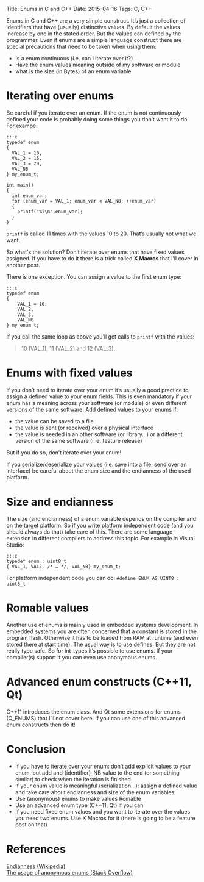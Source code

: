 Title: Enums in C and C++
Date: 2015-04-16
Tags: C, C++

Enums in C and C++ are a very simple construct. It’s just a collection of identifiers that have (usually) distinctive values. 
By default the values increase by one in the stated order. But the values can defined by the programmer.
Even if enums are a simple language construct there are special precautions that need to be taken when using them:

- Is a enum continuous (i.e. can I iterate over it?)
- Have the enum values meaning outside of my software or module
- what is the size (in Bytes) of an enum variable

Iterating over enums
====================

Be careful if you iterate over an enum. If the enum is not continuously defined your code is probably doing some things you don’t want it to do.
For exampe:

    :::c
    typedef enum
    {
      VAL_1 = 10,
      VAL_2 = 15,
      VAL_3 = 20,
      VAL_NB
    } my_enum_t;
    
    int main()
    {
      int enum_var;
      for (enum_var = VAL_1; enum_var < VAL_NB; ++enum_var)
      {
        printf("%i\n",enum_var);
      }
    }

`printf` is called 11 times with the values 10 to 20. That’s usually not what we want.

So what's the solution? Don’t iterate over enums that have fixed values assigned. If you have to do it there is a trick called **X Macros** 
that I’ll cover in another post.

There is one exception. You can assign a value to the first enum type:

    :::c
    typedef enum
    {
        VAL_1 = 10,
        VAL_2,
        VAL_3,
        VAL_NB
    } my_enum_t;

If you call the same loop as above you’ll get calls to `printf` with the values:

> 10 (VAL_1), 11 (VAL_2) and 12 (VAL_3).


Enums with fixed values
=======================
If you don’t need to iterate over your enum it’s usually a good practice to assign a defined value to your enum fields. This is even mandatory if your enum has a meaning across your software (or module) or even different versions of the same software. Add defined values to your enums if:

- the value can be saved to a file
- the value is sent (or received) over a physical interface
- the value is needed in an other software (or library…) or a different version of the same software (i. e. feature release)

But if you do so, don’t iterate over your enum!

If you serialize/deserialize your values (i.e. save into a file, send over an interface) be careful about the enum size and the endianness of 
the used platform.

Size and endianness
===================
The size (and endianness) of a enum variable depends on the compiler and on the target platform. So if you write platform independent code (and you should always do that) take care of this.
There are some language extension in different compilers to address this topic. For example in Visual Studio:

    :::c
    typedef enum : uint8_t
    { VAL_1, VAL2, /* … */, VAL_NB} my_enum_t;

For platform independent code you can do: `#define ENUM_AS_UINT8 : uint8_t`

Romable values
==============
Another use of enums is mainly used in embedded systems development. In embedded systems you are often concerned that a constant is stored in the program flash. Otherwise it has to be loaded from RAM at runtime (and even stored there at start time). The usual way is to use defines. 
But they are not really type safe. So for int-types it’s possible to use enums. If your compiler(s) support it you can even use anonymous enums.

Advanced enum constructs (C++11, Qt)
====================================
C++11 introduces the enum class. And Qt some extensions for enums (Q_ENUMS) that I’ll not cover here. If you can use one of this advanced enum constructs then do it!

Conclusion
==========
- If you have to iterate over your enum: don’t add explicit values to your enum, but add and {identifier}_NB value to the end (or something similar) to check when the iteration is finished
- If your enum value is meaningful (serialization…): assign a defined value and take care about endianness and size of the enum variables
- Use (anonymous) enums to make values Romable
- Use an advanced enum type (C++11, Qt) if you can
- If you need fixed enum values and you want to iterate over the values you need two enums. Use X Macros for it (there is going to be a feature post on that)

References
==========
[Endianness (Wikipedia)](http://en.wikipedia.org/wiki/Endianness)    
[The usage of anonymous enums (Stack Overflow)](http://stackoverflow.com/questions/7147008/the-usage-of-anonymous-enums)  

